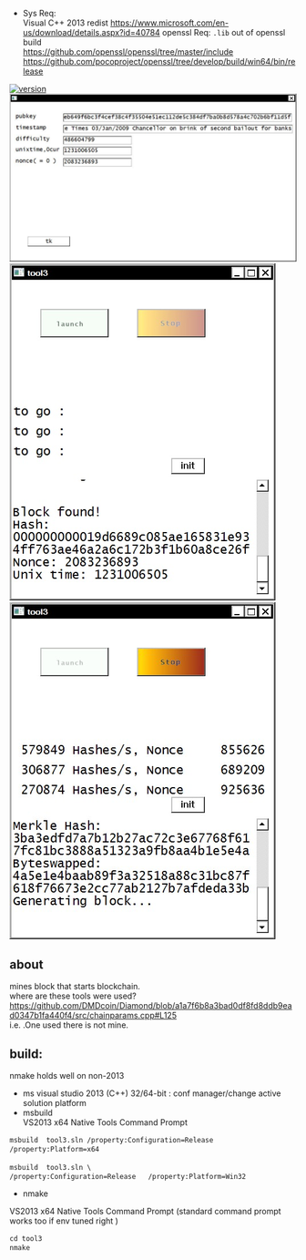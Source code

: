  - Sys Req:  
Visual C++ 2013 redist
https://www.microsoft.com/en-us/download/details.aspx?id=40784
openssl
Req: `.lib` out of openssl build  
  https://github.com/openssl/openssl/tree/master/include  
https://github.com/pocoproject/openssl/tree/develop/build/win64/bin/release  

  
[![version](https://img.shields.io/github/downloads/alexeyneu/ZeroBlockMT/total.svg?style=plastic)](https://github.com/alexeyneu/ZeroBlockMT/tree/master/x64/Release)  
![Screen1](/screens/Untitled%201.jpg)
![Screen1](/screens/Untitled%202.jpg)
![Screen1](/screens/Untitled%208.jpg)
## about 
 mines block that starts blockchain.  
where are these tools were used?  
https://github.com/DMDcoin/Diamond/blob/a1a7f6b8a3bad0df8fd8ddb9ead0347b1fa440f4/src/chainparams.cpp#L125  
i.e. .One used there is not mine.
## build:  

nmake holds well on non-2013
 - ms visual studio 2013 (C++)
32/64-bit : conf manager/change active solution platform  
 - msbuild  
VS2013 x64 Native Tools Command Prompt
```
msbuild  tool3.sln /property:Configuration=Release   /property:Platform=x64

msbuild  tool3.sln \
/property:Configuration=Release   /property:Platform=Win32
```
- nmake  
  
VS2013 x64 Native Tools Command Prompt (standard command prompt works too if env tuned right )
```
cd tool3
nmake
```

